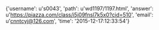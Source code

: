 {'username': u's0043', 'path': u'wd1197/1197.html', 'answer': u'https://piazza.com/class/i5j09fnsl7k5x0?cid=510', 'email': u'cnntcyj@126.com', 'time': '2015-12-17:12:33:54'}